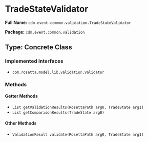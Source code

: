 # TradeStateValidator

**Full Name:** `cdm.event.common.validation.TradeStateValidator`

**Package:** `cdm.event.common.validation`

## Type: Concrete Class

### Implemented Interfaces

- `com.rosetta.model.lib.validation.Validator`

### Methods

#### Getter Methods

- `List getValidationResults(RosettaPath arg0, TradeState arg1)`
- `List getComparisonResults(TradeState arg0)`

#### Other Methods

- `ValidationResult validate(RosettaPath arg0, TradeState arg1)`

